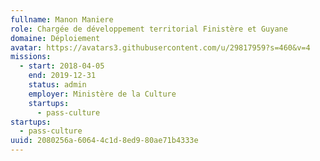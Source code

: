 ```yaml
---
fullname: Manon Maniere
role: Chargée de développement territorial Finistère et Guyane
domaine: Déploiement
avatar: https://avatars3.githubusercontent.com/u/29817959?s=460&v=4
missions:
  - start: 2018-04-05
    end: 2019-12-31
    status: admin
    employer: Ministère de la Culture
    startups:
      - pass-culture
startups:
  - pass-culture
uuid: 2080256a-6064-4c1d-8ed9-80ae71b4333e
---
```

